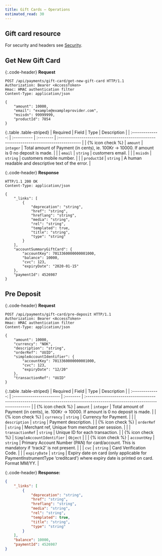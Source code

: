 ```yaml
---
title: Gift Cards – Operations
estimated_read: 30
---
```


## Gift card resource

For security and headers see [Security][security].

## Get New Gift Card

{:.code-header}
**Request**

```http
POST /api/payments/gift-card/get-new-gift-card HTTP/1.1
Authorization: Bearer <AccessToken>
Hmac: HMAC authentication filter
Content-Type: application/json

{
    "amount": 10000,
    "email": "example@exampleprovider.com",
    "msisdn": 99999999,
    "productId": 7854
}
```

{:.table .table-striped}
|     Required     | Field       | Type      | Description                                                                                |
| :--------------: | :---------- | :-------- | :----------------------------------------------------------------------------------------- |
| {% icon check %} | `amount`    | `integer` | Total amount of Payment (in cents), ie. 100Kr -> 10000. If amount is 0 no deposit is made. |
|                  | `email`     | `string`  | customers email.                                                                           |
|                  | `msisdn`    | `string`  | customers mobile number.                                                                   |
|                  | `productId` | `string`  | A human readable and descriptive text of the error.                                        |

{:.code-header}
**Response**

```http
HTTP/1.1 200 OK
Content-Type: application/json

{
    "_links": [
        {
            "deprecation": "string",
            "href": "string",
            "hreflang": "string",
            "media": "string",
            "rel": "string",
            "templated": true,
            "title": "string",
            "type": "string"
        }
    ],
    "accountSummaryGiftCard": {
        "accountKey": 7013360000000001000,
        "balance": 10000,
        "cvc": 123,
        "expiryDate": "2020-01-15"
    },
    "paymentId": 4526987
}
```

## Pre Deposit

{:.code-header}
**Request**

```http
POST /api/payments/gift-card/pre-deposit HTTP/1.1
Authorization: Bearer <AccessToken>
Hmac: HMAC authentication filter
Content-Type: application/json

{
    "amount": 10000,
    "currency": "NOK",
    "description": "string",
    "orderRef": "UUID",
    "simpleAccountIdentifier": {
        "accountKey": 7013360000000001000,
        "cvc": 123,
        "expiryDate": "12/20"
    },
    "transactionRef": "UUID"
}
```

{:.table .table-striped}
|     Required     | Field                     | Type      | Description                                                                                                                      |
| :--------------: | :------------------------ | :-------- | :------------------------------------------------------------------------------------------------------------------------------- |
| {% icon check %} | `amount`                  | `integer` | Total amount of Payment (in cents), ie. 100Kr -> 10000. If amount is 0 no deposit is made.                                       |
| {% icon check %} | `currency`                | `string`  | Currency for Payment.                                                                                                            |
|                  | `description`             | `string`  | Payment description.                                                                                                             |
| {% icon check %} | `orderRef`                | `string`  | Merchant ref, Unique from merchant per session.                                                                                  |
|                  | `transactionRef`          | `string`  | Unique ID for each transaction.                                                                                                  |
| {% icon check %} | `SimpleAccountIdentifier` | `Object`  |                                                                                                                                  |
| {% icon check %} | `accountKey`              | `string`  | Primary Account Number (PAN) for card/account. This is mandatory if ‘track2’ is not present.                                     |
|                  | `cvc`                     | `string`  | Card Verification Code.                                                                                                          |
|                  | `expiryDate`              | `string`  | Expiry date on card (only applicable for PaymentInstrumentType ‘creditcard’) where expiry date is printed on card. Format MM/YY. |

{:.code-header}
**Response:**

```json
{
    "_links": [
        {
            "deprecation": "string",
            "href": "string",
            "hreflang": "string",
            "media": "string",
            "rel": "string",
            "templated": true,
            "title": "string",
            "type": "string"
        }
    ],
    "balance": 10000,
    "paymentId": 4526987
}
```

[auth]: /gift-cards/other-features#authentication
[balance]: /gift-cards/other-features#balance
[deposit]: /gift-cards/other-features#deposit
[purchase]: /gift-cards/other-features#purchase
[security]: /gift-cards/security
